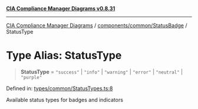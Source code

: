 [**CIA Compliance Manager Diagrams v0.8.31**](../../../../README.md)

***

[CIA Compliance Manager Diagrams](../../../../modules.md) / [components/common/StatusBadge](../README.md) / StatusType

# Type Alias: StatusType

> **StatusType** = `"success"` \| `"info"` \| `"warning"` \| `"error"` \| `"neutral"` \| `"purple"`

Defined in: [types/common/StatusTypes.ts:8](https://github.com/Hack23/cia-compliance-manager/blob/85c025371255f412469ec0119911b7cb143a6212/src/types/common/StatusTypes.ts#L8)

Available status types for badges and indicators
